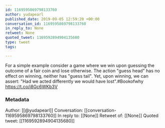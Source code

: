 ```yaml
---
id: 1169595869798133760
author: yudapearl
published_date: 2019-09-05 12:59:20 +00:00
conversation_id: 1169595869798133760
in_reply_to: None
retweet: None
quoted_tweet: 1169592894904135680
type: tweet
tags:

---
```


For a simple example consider a game where we win upon guessing the outcome of a fair coin and lose otherwise. The action "guess head" has no effect on winning, neither has "guess tail". Yet, upon winning, 
we can  assert: "Had we acted differently
we would have lost".#Bookofwhy https://t.co/i8Gc6WKb3V

### Metadata

Author: [[@yudapearl]]
Conversation: [[conversation-1169595869798133760]]
In reply to: [[None]]
Retweet of: [[None]]
Quoted tweet: [[1169592894904135680]]
